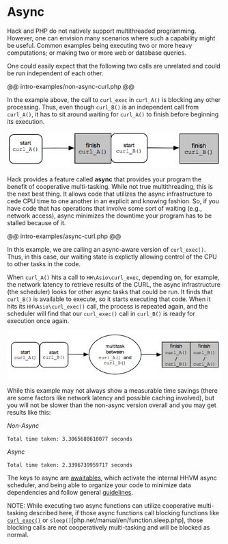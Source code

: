 # Async

Hack and PHP do not natively support multithreaded programming. However, one can envision many scenarios where such a capability might be useful. Common examples being executing two or more heavy computations; or making two or more web or database queries. 

One could easily expect that the following two calls are unrelated and could be run independent of each other. 

@@ intro-examples/non-async-curl.php @@

In the example above, the call to `curl_exec` in `curl_A()` is blocking any other processing. Thus, even though `curl_B()` is an independent call from `curl_A()`, it has to sit around waiting for `curl_A()` to finish before beginning its execution.

![No Async](images/no-async.png)

Hack provides a feature called **async** that provides your program the benefit of cooperative multi-tasking. While not true multithreading, this is the next best thing. It allows code that utilizes the async infrastructure to cede CPU time to one another in an explicit and knowing fashion. So, if you have code that has operations that involve some sort of waiting (e.g., network access), async minimizes the downtime your program has to be stalled because of it.

@@ intro-examples/async-curl.php @@

In this example, we are calling an async-aware version of `curl_exec()`. Thus, in this case, our waiting state is explictly allowing control of the CPU to other tasks in the code.

When `curl_A()` hits a call to `HH\Asio\curl_exec`, depending on, for example, the network latency to retrieve results of the CURL, the async infrastructure (the scheduler) looks for other async tasks that could be run. It finds that `curl_B()` is available to execute, so it starts executing that code. When it hits its `HH\Asio\curl_exec()` call, the process is repeated again, and the scheduler will find that our `curl_exec()` call in `curl_B()` is ready for execution once again.

![Async](images/async.png) 

While this example may not always show a measurable time savings (there are some factors like network latency and possible caching involved), but you will not be slower than the non-async version overall and you may get results like this:

*Non-Async*
```
Total time taken: 3.3065688610077 seconds
```

*Async*
```
Total time taken: 2.3396739959717 seconds
```

The keys to async are [awaitables](awaitables.md), which activate the internal HHVM async scheduler, and being able to organize your code to minimize data dependencies and follow general [guidelines](guidelines.md).

NOTE: While executing two async functions can utilize cooperative multi-tasking described here, if those async functions call blocking functions like [`curl_exec()`](php.net/manual/en/function.curl-exec.php) or `sleep()`[php.net/manual/en/function.sleep.php], those blocking calls are not cooperatively multi-tasking and will be blocked as normal.
